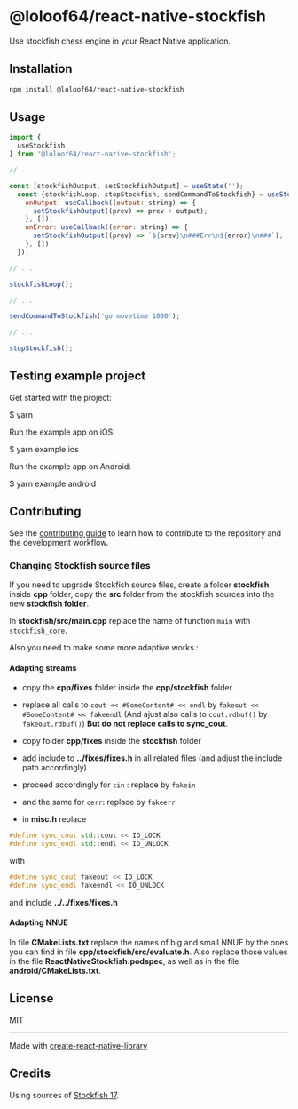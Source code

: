 # @loloof64/react-native-stockfish

Use stockfish chess engine in your React Native application.

## Installation

```sh
npm install @loloof64/react-native-stockfish
```

## Usage

```js
import {
  useStockfish
} from '@loloof64/react-native-stockfish';

// ...

const [stockfishOutput, setStockfishOutput] = useState('');
  const {stockfishLoop, stopStockfish, sendCommandToStockfish} = useStockfish({
    onOutput: useCallback((output: string) => {
      setStockfishOutput((prev) => prev + output);
    }, []),
    onError: useCallback((error: string) => {
      setStockfishOutput((prev) => `${prev}\n###Err\n${error}\n###`);
    }, [])
  });

// ...

stockfishLoop();

// ...

sendCommandToStockfish('go movetime 1000');

// ...

stopStockfish();
```

## Testing example project

Get started with the project:

$ yarn

Run the example app on iOS:

$ yarn example ios

Run the example app on Android:

$ yarn example android

## Contributing

See the [contributing guide](CONTRIBUTING.md) to learn how to contribute to the repository and the development workflow.

### Changing Stockfish source files

If you need to upgrade Stockfish source files, create a folder **stockfish** inside **cpp** folder, copy the **src** folder from the stockfish sources into the new **stockfish folder**.

In **stockfish/src/main.cpp** replace the name of function `main` with `stockfish_core`.

Also you need to make some more adaptive works :

#### Adapting streams

- copy the **cpp/fixes** folder inside the **cpp/stockfish** folder

- replace all calls to `cout << #SomeContent# << endl` by `fakeout << #SomeContent# << fakeendl` (And ajust also calls to `cout.rdbuf()` by `fakeout.rdbuf()`) **But do not replace calls to sync_cout**.
- copy folder **cpp/fixes** inside the **stockfish** folder
- add include to **../fixes/fixes.h** in all related files (and adjust the include path accordingly)
- proceed accordingly for `cin` : replace by `fakein`
- and the same for `cerr`: replace by `fakeerr`
- in **misc.h** replace

```cpp
#define sync_cout std::cout << IO_LOCK
#define sync_endl std::endl << IO_UNLOCK
```

with

```cpp
#define sync_cout fakeout << IO_LOCK
#define sync_endl fakeendl << IO_UNLOCK
```

and include **../../fixes/fixes.h**

#### Adapting NNUE

In file **CMakeLists.txt** replace the names of big and small NNUE by the ones you can find in file **cpp/stockfish/src/evaluate.h**. Also replace those values in the file **ReactNativeStockfish.podspec**, as well as in the file **android/CMakeLists.txt**.

## License

MIT

---

Made with [create-react-native-library](https://github.com/callstack/react-native-builder-bob)

## Credits

Using sources of [Stockfish 17](https://stockfishchess.org/).
